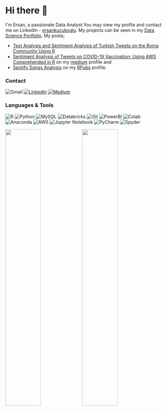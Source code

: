# Hi there 👋
I'm Ersan, a passionate Data Analyst.You may view my profile and contact me on LinkedIn - [ersankucukoglu](https://www.linkedin.com/in/ersankucukoglu/). 
My projects can be seen in my [Data Science Portfolio](https://github.com/ersan-kucukoglu/Data_Science-Portfolio/blob/main/README.md). 
My posts; 
- [Text Analysis and Sentiment Analysis of Turkish Tweets on the Roma Community Using R](https://medium.com/@ersan.kucukoglu41/text-analysis-and-sentiment-analysis-of-turkish-tweets-on-the-roma-community-using-r-9aef6f27189a)
- [Sentiment Analysis of Tweets on COVID-19 Vaccination: Using AWS Comprehended in R](https://medium.com/@ersan.kucukoglu41/sentiment-analysis-of-tweets-on-covid-19-vaccination-using-aws-comprehended-in-r-b708fcbda4e6) on my [medium](https://medium.com/@ersan.kucukoglu41) profile and 
- [Spotify Songs Analysis](https://rpubs.com/ersan_kucukoglu/spotify_songs) on my [RPubs](https://rpubs.com/ersan_kucukoglu) profile.
### Contact
![Gmail](https://img.shields.io/badge/Gmail-D14836?style=for-the-badge&logo=gmail&logoColor=white)
[![LinkedIn](https://img.shields.io/badge/linkedin-%230077B5.svg?style=for-the-badge&logo=linkedin&logoColor=white)](https://www.linkedin.com/in/ersankucukoglu/)
[![Medium](https://img.shields.io/badge/Medium-12100E?style=for-the-badge&logo=medium&logoColor=white)](https://medium.com/@ersan.kucukoglu41)

### Languages & Tools
![R](https://img.shields.io/badge/R-276DC3?style=for-the-badge&logo=r&logoColor=white)
![Python](https://img.shields.io/badge/python-3670A0?style=for-the-badge&logo=python&logoColor=ffdd54)
![MySQL](https://img.shields.io/badge/mysql-%2300f.svg?style=for-the-badge&logo=mysql&logoColor=white)
![Databricks](https://img.shields.io/badge/Databricks-FF3621?style=for-the-badge&logo=Databricks&logoColor=white)
![Git](https://img.shields.io/badge/git-%23F05033.svg?style=for-the-badge&logo=git&logoColor=white)
![PowerBI](https://img.shields.io/badge/PowerBI-F2C811?style=for-the-badge&logo=Power%20BI&logoColor=white)
![Colab](https://img.shields.io/badge/Colab-F9AB00?style=for-the-badge&logo=googlecolab&color=525252)
![Anaconda](https://img.shields.io/badge/Anaconda-%2344A833.svg?style=for-the-badge&logo=anaconda&logoColor=white)
![AWS](https://img.shields.io/badge/AWS-%23FF9900.svg?style=for-the-badge&logo=amazon-aws&logoColor=white)
![Jupyter Notebook](https://img.shields.io/badge/jupyter-%23FA0F00.svg?style=for-the-badge&logo=jupyter&logoColor=white)
![PyCharm](https://img.shields.io/badge/pycharm-143?style=for-the-badge&logo=pycharm&logoColor=black&color=black&labelColor=green)
![Spyder](https://img.shields.io/badge/Spyder-838485?style=for-the-badge&logo=spyder%20ide&logoColor=maroon)

<img align="left" width="47%" src="https://github-readme-stats.vercel.app/api?username=ersan-kucukoglu&show_icons=true&theme=merko" />
<img align="left" width="47%" src="https://github-readme-stats.vercel.app/api/top-langs/?username=ersan-kucukoglu&layout=compact" />





